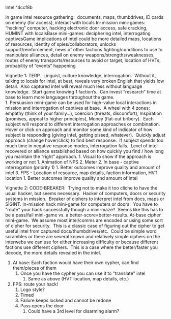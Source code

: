 Intel ^4ccf8b

In game intel resource gathering:  documents, maps, thumbdrives, ID cards on enemy (for access), interact with locals In-mission mini-games: “hacking” computer, hacking electronic door access, safe cracking, HUMINT with localsBase mini-games: deciphering intel, interrogating captivesGame implications of intel could be more detailed maps, locations of resources, identity of spies/collaborators, unlocks support/reinforcement, news of other factions fighting/conditions to use to manipulate alliances, detail on enemy weapons/strengths/weaknesses, routes of enemy transports/resources to avoid or target, location of HVTs, probability of “events” happening

Vignette 1:
TERP.  Linguist, culture knowledge, interrogation.  Without it, talking to locals for intel, at best, reveals very broken English that yields low detail.  Also captured intel will reveal much less without language knowledge.  Start game knowing 1 faction’s.  Can invest “research” time at base to learn more languages throughout the game.  
	1. Persuasion mini-game can be used for high-value local interactions in mission and interrogation of captives at base.  A wheel with 4 zones: empathy (think of your family…), coercion (threats, discomfort), Inspiration (promises, appeal to higher principles), Money (flat-out bribery).  Each subject will respond to different interrogation approaches or combination.  Hover or click on approach and monitor some kind of indicator of how subject is responding (giving intel, getting pissed, whatever).  Quickly adjust approach (change hover/click) to find best response.  If subject spends too much time in negative response modes, interrogation fails.  Level of intel recovered or alliance established based on how quickly you find / how long you maintain the “right” approach.
		1. Visual to show if the approach is working or not
			1. Animation of NPS
			2. Meter
		2. In base - captive interrogation (priority 1)
			1. Better outcomes improve quality and amount of intel
		3. FPS - Location of resource, map details, faction information, HVT location
			1. Better outcomes improve quality and amount of intel


Vignette 2:
CODE-BREAKER:  Trying not to make it too cliche to have the usual hacker, but seems necessary.  Hacker of computers, doors or security systems in mission.  Breaker of ciphers to interpret intel from docs, maps or SIGINT.  In-mission hack mini-game for computers or doors.  You have to “route” your hack successfully though a mini-maze?  Seems like this has to be a pass/fail mini-game vs. a better-score=better-results.  At-base cipher mini-game.  We assume most intel/comms are encoded or using some sort of cipher for security.  This is a classic case of figuring out the cipher to get useful intel from captured docs/thumbdrives/etc.  Could be simple word scrambles or there are several known and relatively simple ciphers on the interwebs we can use for either increasing difficulty or because different factions use different ciphers.  This is a case where the better/faster you decode, the more details revealed in the intel.
1. At base: Each faction would have their own cypher, can find them/pieces of them
	1. Once you have the cypher you can use it to "translate" intel
		1. Same as above (HVT location, map details, etc.)
2. FPS: route your hack!
	1. Logo style?
	2. Timed
	3. Failure keeps locked and cannot be redone
	4. Pass opens the door
		1. Could have a 3rd level for disarming alarm?